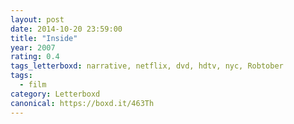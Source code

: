 ```yaml
---
layout: post 
date: 2014-10-20 23:59:00
title: "Inside"
year: 2007
rating: 0.4
tags_letterboxd: narrative, netflix, dvd, hdtv, nyc, Robtober
tags:
  - film
category: Letterboxd
canonical: https://boxd.it/463Th
---
```

